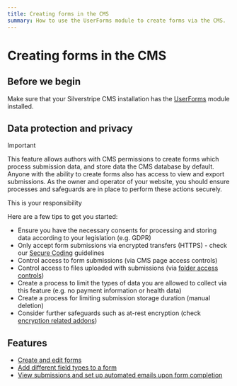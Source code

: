 ```yaml
---
title: Creating forms in the CMS
summary: How to use the UserForms module to create forms via the CMS.
---
```


# Creating forms in the CMS

## Before we begin

Make sure that your Silverstripe CMS installation has the [UserForms](https://addons.silverstripe.org/add-ons/silverstripe/userforms/) module installed.

## Data protection and privacy

> [!Important]
> This feature allows authors with CMS permissions to create forms which process submission data,
> and store data the CMS database by default. Anyone with the ability to create forms
> also has access to view and export submissions. As the owner and operator of your website,
> you should ensure processes and safeguards are in place to perform these actions securely.
>
> This is your responsibility

Here are a few tips to get you started:

- Ensure you have the necessary consents for processing and storing data according to your legislation (e.g. GDPR)
- Only accept form submissions via encrypted transfers (HTTPS) - check our [Secure Coding](https://docs.silverstripe.org/en/developer_guides/security/secure_coding/) guidelines
- Control access to form submissions (via CMS page access controls)
- Control access to files uploaded with submissions (via [folder access controls](02_field-types.md#file-upload-field))
- Create a process to limit the types of data you are allowed to collect via this feature (e.g. no payment information or health data)
- Create a process for limiting submission storage duration (manual deletion)
- Consider further safeguards such as at-rest encryption (check [encryption related addons](https://addons.silverstripe.org/add-ons?search=encrypt))

## Features

- [Create and edit forms](01_creating-and-editing-forms.md)
- [Add different field types to a form](02_field-types.md)
- [View submissions and set up automated emails upon form completion](03_form-submissions.md)
